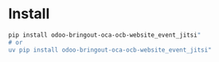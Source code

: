 # Install

```bash
pip install odoo-bringout-oca-ocb-website_event_jitsi"
# or
uv pip install odoo-bringout-oca-ocb-website_event_jitsi"
```
